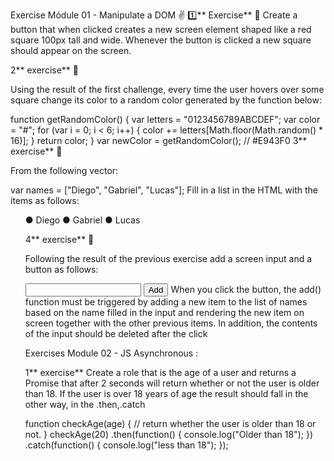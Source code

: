 Exercise Módule 01 - Manipulate a DOM ✌️
1️⃣** Exercise** 📝
Create a button that when clicked creates a new screen element shaped like a red square 100px tall and wide. Whenever the button is clicked a new square should appear on the screen.

2️** exercise** 📝

Using the result of the first challenge, every time the user hovers over some square change its color to a random color generated by the function below:

function getRandomColor() {
 var letters = "0123456789ABCDEF";
 var color = "#";
 for (var i = 0; i < 6; i++) {
 color += letters[Math.floor(Math.random() * 16)];
 }
 return color;
}
var newColor = getRandomColor(); // #E943F0
3️** exercise** 📝

From the following vector:

var names = ["Diego", "Gabriel", "Lucas"];
Fill in a list in the HTML with the items as follows:<ul>

● Diego ● Gabriel ● Lucas

4️** exercise** 📝

Following the result of the previous exercise add a screen input and a button as follows:

<input type="text" name="name">
<button onClick="add()">Add</button>
When you click the button, the add() function must be triggered by adding a new item to the list of names based on the name filled in the input and rendering the new item on screen together with the other previous items. In addition, the contents of the input should be deleted after the click

Exercises Module 02 - JS Asynchronous :

1️** exercise** Create a role that is the age of a user and returns a Promise that after 2 seconds will return whether or not the user is older than 18. If the user is over 18 years of age the result should fall in the other way, in the .then,.catch

function checkAge(age) {
 // return whether the user is older than 18 or not.
}
checkAge(20)
 .then(function() {
 console.log("Older than 18");
 })
 .catch(function() {
 console.log("less than 18");
 });
